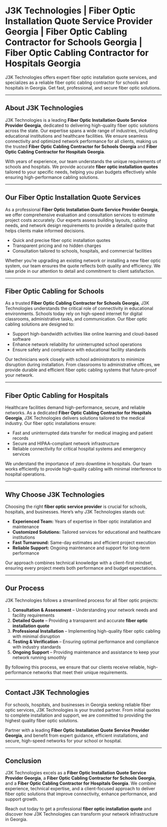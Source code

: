 
# J3K Technologies | Fiber Optic Installation Quote Service Provider Georgia | Fiber Optic Cabling Contractor for Schools Georgia | Fiber Optic Cabling Contractor for Hospitals Georgia

J3K Technologies offers expert fiber optic installation quote services, and specializes as a reliable fiber optic cabling contractor for schools and hospitals in Georgia. Get fast, professional, and secure fiber optic solutions.

---

## About J3K Technologies

J3K Technologies is a leading **Fiber Optic Installation Quote Service Provider Georgia**, dedicated to delivering high-quality fiber optic solutions across the state. Our expertise spans a wide range of industries, including educational institutions and healthcare facilities. We ensure seamless connectivity and optimized network performance for all clients, making us the trusted **Fiber Optic Cabling Contractor for Schools Georgia** and **Fiber Optic Cabling Contractor for Hospitals Georgia**.

With years of experience, our team understands the unique requirements of schools and hospitals. We provide accurate **fiber optic installation quotes** tailored to your specific needs, helping you plan budgets effectively while ensuring high-performance cabling solutions.  

---

## Our Fiber Optic Installation Quote Services

As a professional **Fiber Optic Installation Quote Service Provider Georgia**, we offer comprehensive evaluation and consultation services to estimate project costs accurately. Our experts assess building layouts, cabling needs, and network design requirements to provide a detailed quote that helps clients make informed decisions.  

- Quick and precise fiber optic installation quotes  
- Transparent pricing and no hidden charges  
- Consultation tailored to schools, hospitals, and commercial facilities  

Whether you’re upgrading an existing network or installing a new fiber optic system, our team ensures the quote reflects both quality and efficiency. We take pride in our attention to detail and commitment to client satisfaction.  

---

## Fiber Optic Cabling for Schools

As a trusted **Fiber Optic Cabling Contractor for Schools Georgia**, J3K Technologies understands the critical role of connectivity in educational environments. Schools today rely on high-speed internet for digital classrooms, administrative tasks, and communication. Our fiber optic cabling solutions are designed to:  

- Support high-bandwidth activities like online learning and cloud-based software  
- Enhance network reliability for uninterrupted school operations  
- Ensure safety and compliance with educational facility standards  

Our technicians work closely with school administrators to minimize disruption during installation. From classrooms to administrative offices, we provide durable and efficient fiber optic cabling systems that future-proof your network.  

---

## Fiber Optic Cabling for Hospitals

Healthcare facilities demand high-performance, secure, and reliable networks. As a dedicated **Fiber Optic Cabling Contractor for Hospitals Georgia**, J3K Technologies delivers solutions tailored to the medical industry. Our fiber optic installations ensure:  

- Fast and uninterrupted data transfer for medical imaging and patient records  
- Secure and HIPAA-compliant network infrastructure  
- Reliable connectivity for critical hospital systems and emergency services  

We understand the importance of zero downtime in hospitals. Our team works efficiently to provide high-quality cabling with minimal interference to hospital operations.  

---

## Why Choose J3K Technologies

Choosing the right **fiber optic service provider** is crucial for schools, hospitals, and businesses. Here’s why J3K Technologies stands out:  

- **Experienced Team:** Years of expertise in fiber optic installation and maintenance  
- **Customized Solutions:** Tailored services for educational and healthcare institutions  
- **Fast Turnaround:** Same-day estimates and efficient project execution  
- **Reliable Support:** Ongoing maintenance and support for long-term performance  

Our approach combines technical knowledge with a client-first mindset, ensuring every project meets both performance and budget expectations.  

---

## Our Process

J3K Technologies follows a streamlined process for all fiber optic projects:  

1. **Consultation & Assessment** – Understanding your network needs and facility requirements  
2. **Detailed Quote** – Providing a transparent and accurate **fiber optic installation quote**  
3. **Professional Installation** – Implementing high-quality fiber optic cabling with minimal disruption  
4. **Testing & Verification** – Ensuring optimal performance and compliance with industry standards  
5. **Ongoing Support** – Providing maintenance and assistance to keep your network running smoothly  

By following this process, we ensure that our clients receive reliable, high-performance networks that meet their unique requirements.  

---

## Contact J3K Technologies

For schools, hospitals, and businesses in Georgia seeking reliable fiber optic services, J3K Technologies is your trusted partner. From initial quotes to complete installation and support, we are committed to providing the highest quality fiber optic solutions.  

Partner with a leading **Fiber Optic Installation Quote Service Provider Georgia**, and benefit from expert guidance, efficient installations, and secure, high-speed networks for your school or hospital.  

---

## Conclusion

J3K Technologies excels as a **Fiber Optic Installation Quote Service Provider Georgia**, a **Fiber Optic Cabling Contractor for Schools Georgia**, and a **Fiber Optic Cabling Contractor for Hospitals Georgia**. We combine experience, technical expertise, and a client-focused approach to deliver fiber optic solutions that improve connectivity, enhance performance, and support growth.  

Reach out today to get a professional **fiber optic installation quote** and discover how J3K Technologies can transform your network infrastructure in Georgia.  
